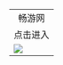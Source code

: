 <table>
<tr>
<td align="center">畅游网
</td>
</tr>
<tr>
<td align="center">点击进入
</td>
</tr>
<tr>
<td><img src="https://cloud.githubusercontent.com/assets/20898111/17470317/d4292214-5d6d-11e6-8cd1-ec080d276c81.jpg" />
</td>
</tr>
</table>
